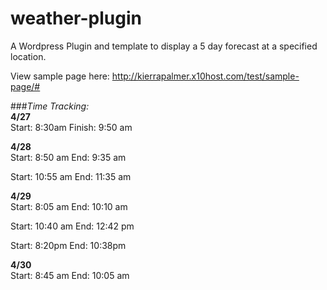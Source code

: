 # weather-plugin

A Wordpress Plugin and template to display a 5 day forecast at a specified location.

View sample page here: http://kierrapalmer.x10host.com/test/sample-page/#

###*Time Tracking:* <br />
**4/27**<br />
Start: 8:30am
Finish: 9:50 am<br />

**4/28**<br />
Start: 8:50 am
End: 9:35 am<br />

Start: 10:55 am
End: 11:35 am<br />

**4/29**<br />
Start: 8:05 am
End: 10:10 am<br />

Start: 10:40 am
End: 12:42 pm<br />

Start: 8:20pm
End: 10:38pm<br />

**4/30**<br />
Start: 8:45 am
End: 10:05 am

